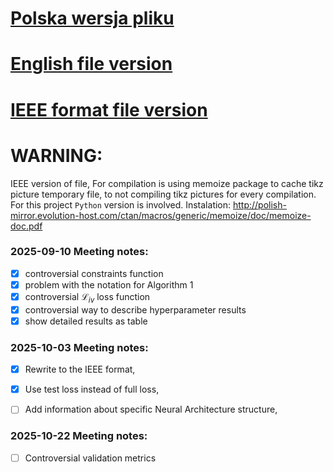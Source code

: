 # [Polska wersja pliku](main.pdf)
# [English file version](main_en.pdf)
# [IEEE format file version](main_ieee.pdf)


# WARNING: 
IEEE version of file, For compilation is using memoize package to cache tikz picture temporary file, to not compiling tikz pictures for every compilation. For this project `Python` version is involved. 
Instalation: http://polish-mirror.evolution-host.com/ctan/macros/generic/memoize/doc/memoize-doc.pdf

### 2025-09-10 Meeting notes:
  - [x] controversial constraints function 
  - [x] problem with the notation for Algorithm 1
  - [x] controversial $\mathcal{L}_{iv}$ loss function
  - [x] controversial way to describe hyperparameter results
  - [x] show detailed results as table

### 2025-10-03 Meeting notes: 
  - [x] Rewrite to the IEEE format, 
  - [x] Use test loss instead of full loss, 
  - [ ] Add information about specific Neural Architecture structure,


### 2025-10-22 Meeting notes: 
  - [ ] Controversial validation metrics



